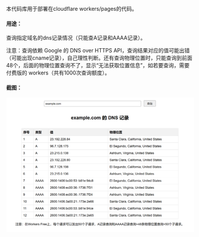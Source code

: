 本代码库用于部署在cloudflare workers/pages的代码。

#### 用途：

查询指定域名的dns记录情况（只能查A记录和AAAA记录）。

注意：查询依赖 Google 的 DNS over HTTPS API，查询结果对应的值可能出错（可能出现cname记录），自己理性判断。还有查询物理位置时，只能查询到前面48个，后面的物理位置查询不了，显示“无法获取位置信息”，如若要查询，需要付费版的 workers（共有1000次查询额度）。

#### 截图：

<img src="images\1.png" />